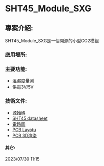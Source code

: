 # SHT45_Module_SXG 
## 專案介紹:
SHT45_Module_SXG是一個開源的小型CO2模組  
### 應用場所:  

### 主要功能:  
* 溫濕度量測
* 供電3V/5V

### 技術文件:  
* 源始碼
* [SHT45 datasheet](https://sensirion.com/products/catalog/SHT45/)
* [電路圖](./Circuit/SHT45_Module_SXG.pdf)
* [PCB Layotu](./Circuit/SHT45_Module_SXG_layotu.png)
* [PCB 3D渲染](./Circuit/SHT45_Module_SXG_3D.png)

#### 其它:  
2023/07/30 11:15 

